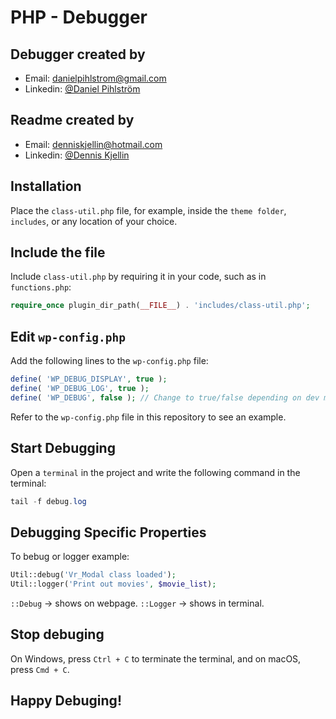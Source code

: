 # PHP - Debugger
## Debugger created by
- Email: danielpihlstrom@gmail.com
- Linkedin: [@Daniel Pihlström](https://www.linkedin.com/in/daniel-pihlstr%C3%B6m-55983641/)
## Readme created by
- Email: denniskjellin@hotmail.com
- Linkedin: [@Dennis Kjellin](https://www.linkedin.com/in/denniskjellin/)

## Installation
Place the `class-util.php` file, for example, inside the `theme folder`, `includes`, or any location of your choice.

## Include the file
Include `class-util.php` by requiring it in your code, such as in `functions.php`:

```php
require_once plugin_dir_path(__FILE__) . 'includes/class-util.php';
```

## Edit `wp-config.php`

Add the following lines to the `wp-config.php` file:
```php
define( 'WP_DEBUG_DISPLAY', true );
define( 'WP_DEBUG_LOG', true );
define( 'WP_DEBUG', false ); // Change to true/false depending on dev mode or production.
```

Refer to the `wp-config.php` file in this repository to see an example.

## Start Debugging
Open a `terminal` in the project and write the following command in the terminal:
```php
tail -f debug.log
```

## Debugging Specific Properties
To bebug or logger example:
```php
Util::debug('Vr_Modal class loaded');
Util::logger('Print out movies', $movie_list); 
```
 `::Debug` -> shows on webpage.
 `::Logger` -> shows in terminal.

## Stop debuging
On Windows, press `Ctrl + C` to terminate the terminal, and on macOS, press `Cmd + C`.


## Happy Debuging!

